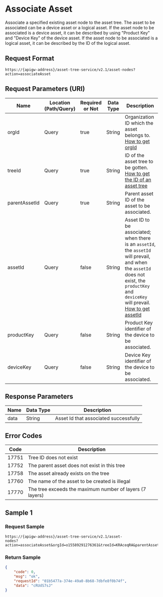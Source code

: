 # Associate Asset



Associate a specified existing asset node to the asset tree. The asset to be associated can be a device asset or a logical asset. If the asset node to be associated is a device asset, it can be described by using "Product Key" and "Device Key" of the device asset. If the asset node to be associated is a logical asset, it can be described by the ID of the logical asset.

## Request Format

```
https://{apigw-address}/asset-tree-service/v2.1/asset-nodes?action=associateAsset
```

## Request Parameters (URI)

| Name | Location (Path/Query) | Required or Not | Data Type | Description |
|---------------|------------------|----------|-----------|--------------|
| orgId         | Query            | true     | String    | Organization ID which the asset belongs to. [How to get orgId](/docs/api/en/latest/api_faqs#how-to-get-organization-id-orgid-orgid)                |
| treeId        | Query            | true    | String    | ID of the asset tree to be gotten. [How to get the ID of an asset tree](/docs/api/en/latest/api_faqs.html#how-to-get-the-id-of-an-asset-tree)        |
| parentAssetId | Query            | true    | String    | Parent asset ID of the asset to be associated.  |
| assetId  | Query            | false    | String    | Asset ID to be associated; when there is an `assetId`, the `assetId` will prevail, and when the `assetId` does not exist, the `productKey` and `deviceKey` will prevail. [How to get assetId](/docs/api/en/latest/api_faqs.html#how-to-get-asset-id-assetid-assetid)  |
| productKey  | Query            | false    | String    | Product Key identifier of the device to be associated.  |
| deviceKey  | Query            | false    | String    | Device Key identifier of the device to be associated.  |



## Response Parameters

| Name | Data Type | Description |
|-------------|-----------------------------------|-----------------------------|
| data| String                            | Asset Id that associated successfully              |


## Error Codes

| Code | Description    |
|-----------|-----------------------------|
| 17751 | Tree ID does not exist              |
| 17752| The parent asset does not exist in this tree          |
| 17758 | The asset already exists on the tree            |
| 17760 | The name of the asset to be created is illegal      |
| 17770| The tree exceeds the maximum number of layers (7 layers) |



## Sample 1

### Request Sample

```
https://{apigw-address}/asset-tree-service/v2.1/asset- 
nodes?action=associateAsset&orgId=o15589291276361&treeId=KRAceqRA&parentAssetId=LGRCJVDc&productKey=UwXL9jmm&deviceKey=eacdsz9IGJ
```

### Return Sample

```json
{ 
    "code": 0, 
    "msg": "ok", 
    "requestId": "01b5477a-374e-49a0-8b68-7dbfe8f0b74f", 
    "data": "cRUdS7sJ" 
} 
```

